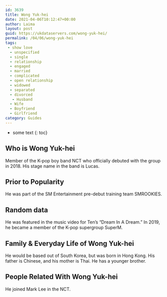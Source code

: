 ```yaml
---
id: 3639
title: Wong Yuk-hei
date: 2021-04-06T10:12:47+00:00
author: Laima
layout: post
guid: https://ukdataservers.com/wong-yuk-hei/
permalink: /04/06/wong-yuk-hei
tags:
 - show love
  - unspecified
  - single
  - relationship
  - engaged
  - married
  - complicated
  - open relationship
  - widowed
  - separated
  - divorced
   - Husband
  - Wife
  - Boyfriend
  - Girlfriend
category: Guides
---
```


* some text
{: toc}


## Who is Wong Yuk-hei
                  
                  
                  
Member of the K-pop boy band NCT who officially debuted with the group in 2018. His stage name in the band is Lucas.
                  
              
            
              
            
                
                
                
## Prior to Popularity
                  
                  
                  
He was part of the SM Entertainment pre-debut training team SMROOKIES.
                  
              
            
              
            
                
                
                
## Random data
                  
                  
                  
He was featured in the music video for Ten&#8217;s &#8220;Dream In A Dream.&#8221; In 2019, he became a member of the K-pop supergroup SuperM. 
                  
              
            
              
            
                
                
                
## Family & Everyday Life of Wong Yuk-hei
                  
                  
                  
He would be based out of South Korea, but was born in Hong Kong. His father is Chinese, and his mother is Thai. He has a younger brother.
                  
              
            
              
            
                
                
                
## People Related With Wong Yuk-hei
                  
                  
                  
He joined Mark Lee in the NCT.
                  
              
            
              
            
                
              
            
              
              
            
            
              
            
          
          
          